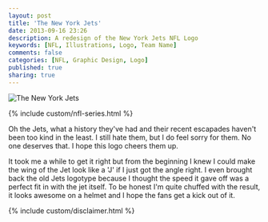 ```yaml
---
layout: post
title: 'The New York Jets'
date: 2013-09-16 23:26
description: A redesign of the New York Jets NFL Logo
keywords: [NFL, Illustrations, Logo, Team Name]
comments: false
categories: [NFL, Graphic Design, Logo]
published: true
sharing: true
---
```


<div class="post-thumb">
    <img src="{{ root_url }}/assets/images/work/blog/AFCE-NewYork.jpg" alt="The New York Jets" />
</div>

{% include custom/nfl-series.html %}

Oh the Jets, what a history they've had and their recent escapades haven't been too kind in the least. I still hate them, but I do feel sorry for them. No one deserves that. I hope this logo cheers them up. 

It took me a while to get it right but from the beginning I knew I could make the wing of the Jet look like a 'J' if I just got the angle right. I even brought back the old Jets logotype because I thought the speed it gave off was a perfect fit in with the jet itself. To be honest I'm quite chuffed with the result, it looks awesome on a helmet and I hope the fans get a kick out of it. 

{% include custom/disclaimer.html %}